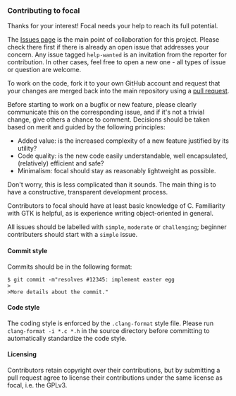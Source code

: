 ### Contributing to focal

Thanks for your interest! Focal needs your help to reach its full potential.

The [Issues page](https://github.com/ohwgiles/focal/issues) is the main point of collaboration for this project. Please check there first if there is already an open issue that addresses your concern. Any issue tagged `help-wanted` is an invitation from the reporter for contribution. In other cases, feel free to open a new one - all types of issue or question are welcome.

To work on the code, fork it to your own GitHub account and request that your changes are merged back into the main repository using a [pull request](https://help.github.com/categories/collaborating-with-issues-and-pull-requests/).

Before starting to work on a bugfix or new feature, please clearly communicate this on the corresponding issue, and if it's not a trivial change, give others a chance to comment. Decisions should be taken based on merit and guided by the following principles:

- Added value: is the increased complexity of a new feature justified by its utility?
- Code quality: is the new code easily understandable, well encapsulated, (relatively) efficient and safe?
- Minimalism: focal should stay as reasonably lightweight as possible.

Don't worry, this is less complicated than it sounds. The main thing is to have a constructive, transparent development process.

Contributors to focal should have at least basic knowledge of C. Familiarity with GTK is helpful, as is experience writing object-oriented in general.

All issues should be labelled with `simple`, `moderate` or `challenging`; beginner contributers should start with a `simple` issue.

#### Commit style

Commits should be in the following format:

```
$ git commit -m"resolves #12345: implement easter egg
>
>More details about the commit."
```

#### Code style

The coding style is enforced by the `.clang-format` style file. Please run `clang-format -i *.c *.h` in the source directory before committing to automatically standardize the code style.

#### Licensing

Contributors retain copyright over their contributions, but by submitting a pull request agree to license their contributions under the same license as focal, i.e. the GPLv3.
